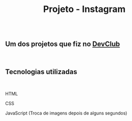<h1 align="center"> Projeto - Instagram </h1>

<br>
<br>

<h2> Um dos projetos que fiz no <a href="https://rodolfomori.com.br/devclub">DevClub </a></h2>
  
<br>

<h2> Tecnologias utilizadas </h2>

<br>

<p> HTML </P>

<p> CSS </p>
    
<p> JavaScript (Troca de imagens depois de alguns segundos) </p>

<br>
<br>
